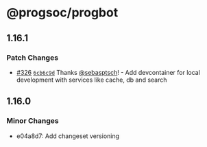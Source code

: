 # @progsoc/progbot

## 1.16.1

### Patch Changes

- [#326](https://github.com/ProgSoc/ProgBot/pull/326) [`6cb6c9d`](https://github.com/ProgSoc/ProgBot/commit/6cb6c9d67ce4fe57e9e479b84a74021a39dce9c7) Thanks [@sebasptsch](https://github.com/sebasptsch)! - Add devcontainer for local development with services like cache, db and search

## 1.16.0

### Minor Changes

- e04a8d7: Add changeset versioning
